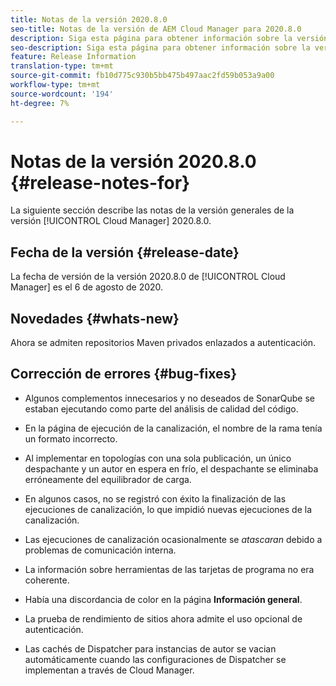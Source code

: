 ```yaml
---
title: Notas de la versión 2020.8.0
seo-title: Notas de la versión de AEM Cloud Manager para 2020.8.0
description: Siga esta página para obtener información sobre la versión 2020.8.0 de Cloud Manager
seo-description: Siga esta página para obtener información sobre la versión 2020.8.0 de AEM Cloud Manager
feature: Release Information
translation-type: tm+mt
source-git-commit: fb10d775c930b5bb475b497aac2fd59b053a9a00
workflow-type: tm+mt
source-wordcount: '194'
ht-degree: 7%

---
```


# Notas de la versión 2020.8.0 {#release-notes-for}

La siguiente sección describe las notas de la versión generales de la versión [!UICONTROL Cloud Manager] 2020.8.0.

## Fecha de la versión {#release-date}

La fecha de versión de la versión 2020.8.0 de [!UICONTROL Cloud Manager] es el 6 de agosto de 2020.

## Novedades {#whats-new}

Ahora se admiten repositorios Maven privados enlazados a autenticación.

## Corrección de errores {#bug-fixes}

* Algunos complementos innecesarios y no deseados de SonarQube se estaban ejecutando como parte del análisis de calidad del código.

* En la página de ejecución de la canalización, el nombre de la rama tenía un formato incorrecto.

* Al implementar en topologías con una sola publicación, un único despachante y un autor en espera en frío, el despachante se eliminaba erróneamente del equilibrador de carga.

* En algunos casos, no se registró con éxito la finalización de las ejecuciones de canalización, lo que impidió nuevas ejecuciones de la canalización.

* Las ejecuciones de canalización ocasionalmente se *atascaran* debido a problemas de comunicación interna.

* La información sobre herramientas de las tarjetas de programa no era coherente.

* Había una discordancia de color en la página **Información general**.

* La prueba de rendimiento de sitios ahora admite el uso opcional de autenticación.

* Las cachés de Dispatcher para instancias de autor se vacian automáticamente cuando las configuraciones de Dispatcher se implementan a través de Cloud Manager.

